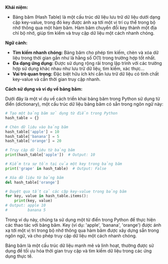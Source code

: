 **Khái niệm:**

- Bảng băm (Hash Table) là một cấu trúc dữ liệu lưu trữ dữ liệu dưới dạng cặp key-value, trong đó key được ánh xạ tới một vị trí cụ thể trong bộ nhớ thông qua một hàm băm. Hàm băm chuyển đổi key thành một địa chỉ bộ nhớ, giúp tìm kiếm và truy cập dữ liệu một cách nhanh chóng. 

**Ngữ cảnh:**
- **Tìm kiếm nhanh chóng:** Bảng băm cho phép tìm kiếm, chèn và xóa dữ liệu trong thời gian gần như là hằng số O(1) trong trường hợp tốt nhất.
- **Đa dạng ứng dụng:** Được sử dụng rộng rãi trong lập trình với các trường hợp sử dụng khác nhau như lưu trữ dữ liệu, tìm kiếm, xác thực...
- **Vai trò quan trọng:** Đặc biệt hữu ích khi cần lưu trữ dữ liệu có tính chất key-value và cần thời gian truy cập nhanh.

**Cách sử dụng và ví dụ về bảng băm:**

Dưới đây là một ví dụ về cách triển khai bảng băm trong Python sử dụng từ điển (dictionary), một cấu trúc dữ liệu bảng băm có sẵn trong ngôn ngữ này:

```python
# Tạo một bảng băm sử dụng từ điển trong Python
hash_table = {}

# Chèn dữ liệu vào bảng băm
hash_table['apple'] = 10
hash_table['banana'] = 5
hash_table['orange'] = 20

# Truy cập dữ liệu từ bảng băm
print(hash_table['apple'])  # Output: 10

# Kiểm tra sự tồn tại của một key trong bảng băm
print('grape' in hash_table)  # Output: False

# Xóa dữ liệu từ bảng băm
del hash_table['orange']

# Duyệt qua tất cả các cặp key-value trong bảng băm
for key, value in hash_table.items():
    print(key, value)
# Output: apple 10
#         banana 5
```

Trong ví dụ này, chúng ta sử dụng một từ điển trong Python để thực hiện các thao tác với bảng băm. Key (ví dụ: 'apple', 'banana', 'orange') được ánh xạ tới một vị trí trong bộ nhớ thông qua hàm băm được xây dựng sẵn trong ngôn ngữ, và cho phép truy cập dữ liệu một cách nhanh chóng.

Bảng băm là một cấu trúc dữ liệu mạnh mẽ và linh hoạt, thường được sử dụng để tối ưu hóa thời gian truy cập và tìm kiếm dữ liệu trong các ứng dụng thực tế.